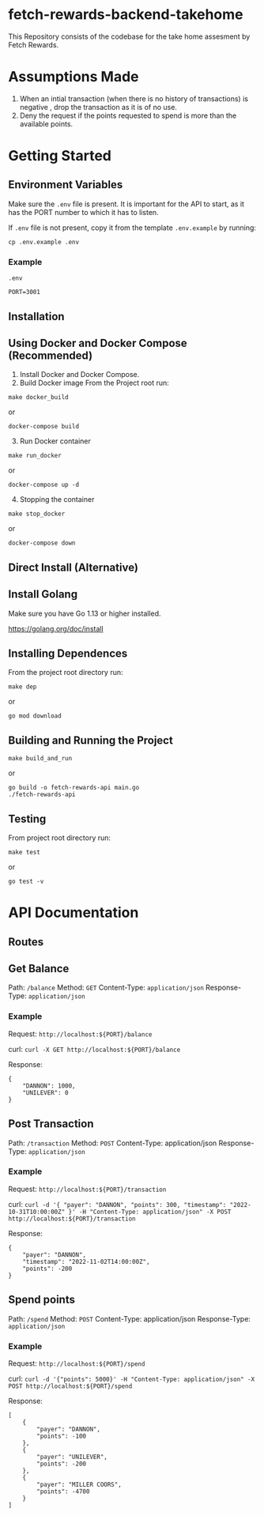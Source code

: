 # fetch-rewards-backend-takehome
This Repository consists of the codebase for the take home assesment by Fetch Rewards.

# Assumptions Made
1. When an intial transaction (when there is no history of transactions) is negative , drop the transaction as it is of no use.
2. Deny the request if the points requested to spend is more than the available points. 

# Getting Started

## Environment Variables
Make sure the `.env` file is present. It is important for the API to start, as it has the PORT number to which it has to listen.

If `.env` file is not present, copy it from the template `.env.example` by running:
```
cp .env.example .env
```

### Example
`.env`
```
PORT=3001
```
## Installation

## Using Docker and Docker Compose (Recommended)
1. Install Docker and Docker Compose.
2. Build Docker image 
From the Project root run:

```
make docker_build
```
or
```
docker-compose build
```
3. Run Docker container
```
make run_docker
```
or
```
docker-compose up -d
```

4. Stopping the container
```
make stop_docker
```
or
```
docker-compose down
```

## Direct Install (Alternative)
## Install Golang

Make sure you have Go 1.13 or higher installed.

https://golang.org/doc/install

## Installing Dependences
From the project root directory run:

```
make dep
```

or

```
go mod download
```

## Building and Running the Project

```
make build_and_run
```
or
```
go build -o fetch-rewards-api main.go
./fetch-rewards-api

```

## Testing
From project root directory run:

```
make test
```

or

```
go test -v
```

# API Documentation

## Routes

## Get Balance
Path: `/balance`
Method: `GET`
Content-Type: `application/json`
Response-Type: `application/json`
### Example
Request: `http://localhost:${PORT}/balance`

curl: `curl -X GET http://localhost:${PORT}/balance`

Response:
```
{
    "DANNON": 1000,
    "UNILEVER": 0
}
```

## Post Transaction
Path: `/transaction`
Method: `POST`
Content-Type: application/json
Response-Type: `application/json`

### Example
Request: `http://localhost:${PORT}/transaction`

curl: `curl -d '{ "payer": "DANNON", "points": 300, "timestamp": "2022-10-31T10:00:00Z" }' -H "Content-Type: application/json" -X POST http://localhost:${PORT}/transaction`

Response:
```
{
	"payer": "DANNON",
	"timestamp": "2022-11-02T14:00:00Z",
	"points": -200
}
```


## Spend points
Path: `/spend`
Method: `POST`
Content-Type: application/json
Response-Type: `application/json`

### Example
Request: `http://localhost:${PORT}/spend`

curl: `curl -d '{"points": 5000}' -H "Content-Type: application/json" -X POST http://localhost:${PORT}/spend`

Response:
```
[
	{
		"payer": "DANNON",
		"points": -100
	},
	{
		"payer": "UNILEVER",
		"points": -200
	},
	{
		"payer": "MILLER COORS",
		"points": -4700
	}
]
```